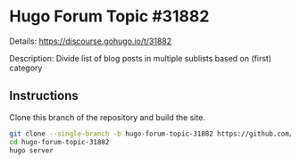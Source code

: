 # Hugo Forum Topic #31882

Details: <https://discourse.gohugo.io/t/31882>

Description: Divide list of blog posts in multiple sublists based on (first) category

## Instructions

Clone this branch of the repository and build the site.

```bash
git clone --single-branch -b hugo-forum-topic-31882 https://github.com/jmooring/hugo-testing hugo-forum-topic-31882
cd hugo-forum-topic-31882
hugo server
```
